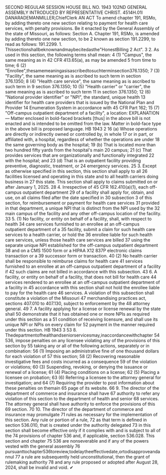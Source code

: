 SECOND REGULAR SESSION
HOUSE BILL NO. 1943
102ND GENERAL ASSEMBLY
INTRODUCED BY REPRESENTATIVE CHRIST.
4514H.01I DANARADEMANMILLER,ChiefClerk
AN ACT
To amend chapter 191, RSMo, by adding thereto one new section relating to payment for
health care services, with penalty provisions.
Be it enacted by the General Assembly of the state of Missouri, as follows:
Section A. Chapter 191, RSMo, is amended by adding thereto one new section, to be
2 known as section 191.2299, to read as follows:
191.2299. 1. Thissectionshallbeknownandmaybecitedasthe"HonestBilling
2 Act".
3 2. As used in this section, the following terms shall mean:
4 (1) "Campus", the same meaning as in 42 CFR 413.65(a), as may be amended
5 from time to time;
6 (2) "Enrollee",thesamemeaningasisascribedtosuchterminsection376.1350;
7 (3) "Facility", the same meaning as is ascribed to such term in section 376.1350;
8 (4) "Health care service", the same meaning as is ascribed to such term in
9 section 376.1350;
10 (5) "Health carrier" or "carrier", the same meaning as is ascribed to such term
11 in section 376.1350;
12 (6) "National provider identifier" or "NPI", the standard, unique health
13 identifier for health care providers that is issued by the National Plan and Provider
14 Enumeration System in accordance with 45 CFR Part 162;
15 (7) "Off-campus outpatient department of a facility", a location:
EXPLANATION — Matter enclosed in bold-faced brackets [thus] in the above bill is not enacted and is
intended to be omitted from the law. Matter in bold-face type in the above bill is proposed language.
HB 1943 2
16 (a) Whose operations are directly or indirectly owned or controlled by, in whole
17 or in part, or affiliated with, a hospital, regardless of whether the operations are under
18 the same governing body as the hospital;
19 (b) That is located more than two hundred fifty yards from the hospital's main
20 campus;
21 (c) That provides services that are organizationally and functionally integrated
22 with the hospital; and
23 (d) That is an outpatient facility providing preventive, diagnostic, treatment, or
24 emergency services.
25 3. Except as otherwise specified in this section, this section shall apply to all
26 facilities licensed and operating in this state and to all health carriers doing business in
27 this state. This section shall apply to claims submitted on or after January 1, 2025.
28 4. Irrespective of 45 CFR 162.410(a)(1), each off-campus outpatient department
29 of a facility shall apply for, obtain, and use, on all claims filed after the date specified in
30 subsection 3 of this section, for reimbursement or payment for health care services
31 provided in that department, a unique NPI that is distinct from the NPI used by the
32 main campus of the facility and any other off-campus location of the facility.
33 5. (1) No facility, or entity on behalf of a facility, shall, with respect to health
34 care services furnished to an enrollee at an off-campus outpatient department of a
35 facility, submit a claim for such health care services to a health carrier, or hold the
36 enrollee liable for such health care services, unless those health care services are billed
37 using the separate unique NPI established for the off-campus outpatient department
38 and on a CMS 1500 form or a HIPAA X12 837P electronic claims transaction or a
39 successor form or transaction.
40 (2) No health carrier shall be responsible to reimburse claims for health care
41 services furnished to an enrollee at an off-campus outpatient department of a facility if
42 such claims are not billed in accordance with this subsection.
43 6. A facility, or entity on behalf of a facility, that does not bill for health care
44 services rendered to an enrollee at an off-campus outpatient department of a facility in
45 accordance with this section shall not hold the enrollee liable to pay for the health care
46 services. A violation of this subsection shall constitute a violation of the Missouri
47 merchandising practices act, sections 407.010 to 407.130, subject to enforcement by the
48 attorney general.
49 7. A facility applying for a license or license renewal by the state shall
50 demonstrate that it has obtained one or more NPIs as required under this section as a
51 condition of receiving licensure, and shall use its unique NPI or NPIs on every claim for
52 payment in the manner required under this section.
HB 1943 3
53 8. Thedepartmentofhealthandseniorservicesmay,inaccordancewithchapter
54 536, impose penalties on any licensee violating any of the provisions of this section by
55 taking any or all of the following actions, separately or in combination:
56 (1) Imposing an administrative fine of one thousand dollars for each violation of
57 this section;
58 (2) Recovering reasonable investigative fees and costs incurred as a consequence
59 of the violation or violations;
60 (3) Suspending, revoking, or denying the issuance or renewal of a license;
61 (4) Placing conditions on a license;
62 (5) Placing a licensee on probation;
63 (6) Referring a licensee to the attorney general for investigation; and
64 (7) Requiring the provider to post information about these penalties on themain
65 page of its website.
66 9. The director of the department of commerce and insurance shall have
67 authority to refer any violation of this section to the department of health and senior
68 services. The attorney general shall have authority to enforce the provisions of this
69 section.
70 10. The director of the department of commerce and insurance may promulgate
71 rules as necessary for the implementation of this section. Any rule or portion of a rule,
72 as that term is defined in section 536.010, that is created under the authority delegated
73 in this section shall become effective only if it complies with and is subject to all of the
74 provisions of chapter 536 and, if applicable, section 536.028. This section and chapter
75 536 are nonseverable and if any of the powers vested with the general assembly
76 pursuanttochapter536toreview,todelaytheeffectivedate,ortodisapproveandannul
77 a rule are subsequently held unconstitutional, then the grant of rulemaking authority
78 and any rule proposed or adopted after August 28, 2024, shall be invalid and void.
✔